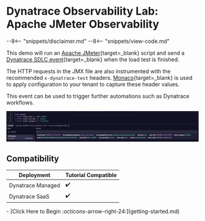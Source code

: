 # Dynatrace Observability Lab: Apache JMeter Observability

--8<-- "snippets/disclaimer.md"
--8<-- "snippets/view-code.md"

This demo will run an [Apache JMeter](https://jmeter.apache.org){target=_blank} script and send a [Dynatrace SDLC event](https://docs.dynatrace.com/docs/platform/openpipeline/reference/openpipeline-ingest-api/sdlc-events/events-sdlc-builtin){target=_blank} when the load test is finished.

The HTTP requests in the JMX file are also instrumented with the recommended `x-dynatrace-test` headers.
[Monaco](https://docs.dynatrace.com/docs/manage/configuration-as-code/monaco){target=_blank} is used to apply configuration to your tenant to capture these header values.

This event can be used to trigger further automations such as Dynatrace workflows.

![Dynatrace JMeter dashboard](images/sdlc-event.png)

## Compatibility

| Deployment         | Tutorial Compatible |
|--------------------|---------------------|
| Dynatrace Managed  | ✔️                 |
| Dynatrace SaaS     | ✔️                 |

<div class="grid cards" markdown>
- [Click Here to Begin :octicons-arrow-right-24:](getting-started.md)
</div>